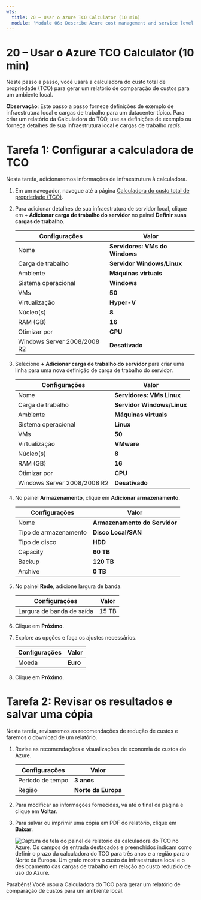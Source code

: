 ```yaml
---
wts:
  title: 20 – Usar o Azure TCO Calculator (10 min)
  module: 'Module 06: Describe Azure cost management and service level agreements'
---
```

# <a name="20---use-the-azure-tco-calculator-10-min"></a>20 – Usar o Azure TCO Calculator (10 min)


Neste passo a passo, você usará a calculadora do custo total de propriedade (TCO) para gerar um relatório de comparação de custos para um ambiente local.

**Observação**: Este passo a passo fornece definições de exemplo de infraestrutura local e cargas de trabalho para um datacenter típico. Para criar um relatório da Calculadora do TCO, use as definições de exemplo ou forneça detalhes de sua infraestrutura local e cargas de trabalho *reais*.

# <a name="task-1-configure-the-tco-calculator"></a>Tarefa 1: Configurar a calculadora de TCO

Nesta tarefa, adicionaremos informações de infraestrutura à calculadora. 

1. Em um navegador, navegue até a página [Calculadora do custo total de propriedade (TCO)](https://azure.microsoft.com/en-us/pricing/tco/calculator/).

2. Para adicionar detalhes de sua infraestrutura de servidor local, clique em **+ Adicionar carga de trabalho do servidor** no painel **Definir suas cargas de trabalho**.

    | Configurações | Valor |
    | -- | -- |
    | Nome | **Servidores: VMs do Windows** |
    | Carga de trabalho | **Servidor Windows/Linux** |
    | Ambiente | **Máquinas virtuais** |
    | Sistema operacional | **Windows** |  
    | VMs | **50** |
    | Virtualização | **Hyper-V** |
    | Núcleo(s) | **8**|
    | RAM (GB) | **16** |
    | Otimizar por | **CPU** |
    | Windows Server 2008/2008 R2 | **Desativado** |

3. Selecione **+ Adicionar carga de trabalho do servidor** para criar uma linha para uma nova definição de carga de trabalho do servidor. 

    | Configurações | Valor |
    | -- | -- |
    | Nome | **Servidores: VMs Linux** |
    | Carga de trabalho | **Servidor Windows/Linux** |
    | Ambiente | **Máquinas virtuais** |
    | Sistema operacional | **Linux** |  
    | VMs | **50** |
    | Virtualização | **VMware** |
    | Núcleo(s) | **8**|
    | RAM (GB) | **16** |
    | Otimizar por | **CPU** |
    | Windows Server 2008/2008 R2 | **Desativado** |

4. No painel **Armazenamento**, clique em **Adicionar armazenamento**.

    | Configurações | Valor |
    | -- | -- |
    | Nome | **Armazenamento do Servidor** |
    | Tipo de armazenamento | **Disco Local/SAN** |
    | Tipo de disco | **HDD** |
    | Capacity | **60 TB** |  
    | Backup | **120 TB** |
    | Archive | **0 TB** |

5. No painel **Rede**, adicione largura de banda. 

    | Configurações | Valor |
    | -- | -- |
    | Largura de banda de saída | 15 TB|

6. Clique em **Próximo**.

7. Explore as opções e faça os ajustes necessários. 

    | Configurações | Valor |
    | -- | -- |
    | Moeda | **Euro** |

8. Clique em **Próximo**.

# <a name="task-2-review-the-results-and-save-a-copy"></a>Tarefa 2: Revisar os resultados e salvar uma cópia

Nesta tarefa, revisaremos as recomendações de redução de custos e faremos o download de um relatório. 

1. Revise as recomendações e visualizações de economia de custos do Azure.

    | Configurações | Valor |
    | -- | -- |
    | Período de tempo| **3 anos** |
    | Região | **Norte da Europa** |

2. Para modificar as informações fornecidas, vá até o final da página e clique em **Voltar**. 

3. Para salvar ou imprimir uma cópia em PDF do relatório, clique em **Baixar**.

    ![Captura de tela do painel de relatório da calculadora do TCO no Azure. Os campos de entrada destacados e preenchidos indicam como definir o prazo da calculadora do TCO para três anos e a região para o Norte da Europa. Um grafo mostra o custo da infraestrutura local e o deslocamento das cargas de trabalho em relação ao custo reduzido de uso do Azure.](../images/2001.png)

Parabéns! Você usou a Calculadora do TCO para gerar um relatório de comparação de custos para um ambiente local.
